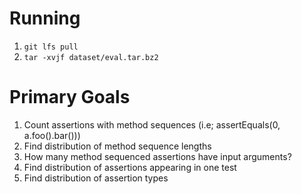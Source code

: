 # Running

1. `git lfs pull`
2. `tar -xvjf dataset/eval.tar.bz2`

# Primary Goals

1. Count assertions with method sequences (i.e; assertEquals(0, a.foo().bar()))
2. Find distribution of method sequence lengths
3. How many method sequenced assertions have input arguments?
4. Find distribution of assertions appearing in one test
5. Find distribution of assertion types

<!-- assertEquals(-1,Primitive.toUInt32(c.toJsonObject().getInt(UInt32.FIELD_DATA))); -->
